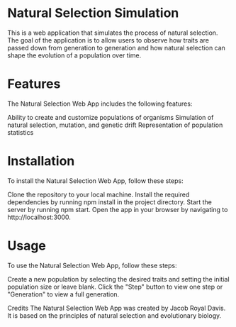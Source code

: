 # Natural Selection Simulation
This is a web application that simulates the process of natural selection. The goal of the application is to allow users to observe how traits are passed down from generation to generation and how natural selection can shape the evolution of a population over time.

# Features
The Natural Selection Web App includes the following features:

Ability to create and customize populations of organisms
Simulation of natural selection, mutation, and genetic drift
Representation of population statistics

# Installation
To install the Natural Selection Web App, follow these steps:

Clone the repository to your local machine.
Install the required dependencies by running npm install in the project directory.
Start the server by running npm start.
Open the app in your browser by navigating to http://localhost:3000.

# Usage
To use the Natural Selection Web App, follow these steps:

Create a new population by selecting the desired traits and setting the initial population size or leave blank.
Click the "Step" button to view one step or "Generation" to view a full generation.

Credits
The Natural Selection Web App was created by Jacob Royal Davis. It is based on the principles of natural selection and evolutionary biology.
